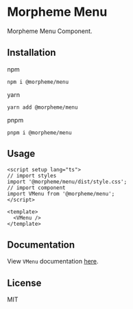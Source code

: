# Morpheme Menu

Morpheme Menu Component.

## Installation

npm

```
npm i @morpheme/menu
```

yarn

```
yarn add @morpheme/menu
```

pnpm

```
pnpm i @morpheme/menu
```

## Usage

```vue
<script setup lang="ts">
// import styles
import '@morpheme/menu/dist/style.css';
// import component
import VMenu from '@morpheme/menu';
</script>

<template>
  <VMenu />
</template>
```

## Documentation

View `VMenu` documentation [here](https://gits-ui.web.app/?path=/story/components-menu--default).

## License

MIT
